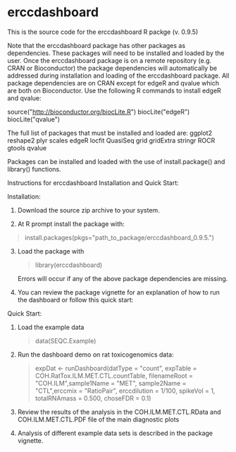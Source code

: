 erccdashboard
=============
This is the source code for the erccdashboard R packge (v. 0.9.5)

Note that the erccdashboard package has other packages as dependencies. These packages will need to be installed and loaded by the user. Once the erccdashboard package is on a remote repository (e.g. CRAN or Bioconductor) the package dependencies will automatically be addressed during installation and loading of the erccdashboard package. All package dependencies are on CRAN except for edgeR and qvalue which are both on Bioconductor. Use the following R commands to install edgeR and qvalue: 

source("http://bioconductor.org/biocLite.R")
biocLite("edgeR")
biocLite("qvalue")

The full list of packages that must be installed and loaded are:
ggplot2
reshape2
plyr
scales
edgeR
locfit
QuasiSeq
grid
gridExtra
stringr
ROCR
gtools
qvalue

Packages can be installed and loaded with the use of install.package() and library() functions.

Instructions for erccdashboard Installation and Quick Start:

Installation:

1. Download the source zip archive to your system.

2. At R prompt install the package with:

  > install.packages(pkgs="path_to_package/erccdashboard_0.9.5.")

3. Load the package with

	> library(erccdashboard)

   Errors will occur if any of the above package dependencies are missing.

4. You can review the package vignette for an explanation of how to run the 		dashboard or follow this quick start:

Quick Start:

1. Load the example data

	> data(SEQC.Example)

2. Run the dashboard demo on rat toxicogenomics data:

	> expDat <- runDashboard(datType = "count",
                       expTable = COH.RatTox.ILM.MET.CTL.countTable,
                       filenameRoot = "COH.ILM",sample1Name = "MET",
                       sample2Name = "CTL",erccmix = "RatioPair",
                       erccdilution = 1/100, spikeVol = 1,
                       totalRNAmass = 0.500, choseFDR = 0.1)

3. Review the results of the analysis in the COH.ILM.MET.CTL.RData and
   COH.ILM.MET.CTL.PDF file of the main diagnostic plots

4. Analysis of different example data sets is described in the package vignette.
